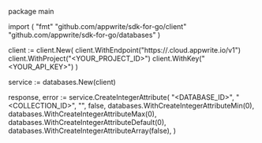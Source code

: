 package main

import (
    "fmt"
    "github.com/appwrite/sdk-for-go/client"
    "github.com/appwrite/sdk-for-go/databases"
)

client := client.New(
    client.WithEndpoint("https://<REGION>.cloud.appwrite.io/v1")
    client.WithProject("<YOUR_PROJECT_ID>")
    client.WithKey("<YOUR_API_KEY>")
)

service := databases.New(client)

response, error := service.CreateIntegerAttribute(
    "<DATABASE_ID>",
    "<COLLECTION_ID>",
    "",
    false,
    databases.WithCreateIntegerAttributeMin(0),
    databases.WithCreateIntegerAttributeMax(0),
    databases.WithCreateIntegerAttributeDefault(0),
    databases.WithCreateIntegerAttributeArray(false),
)
